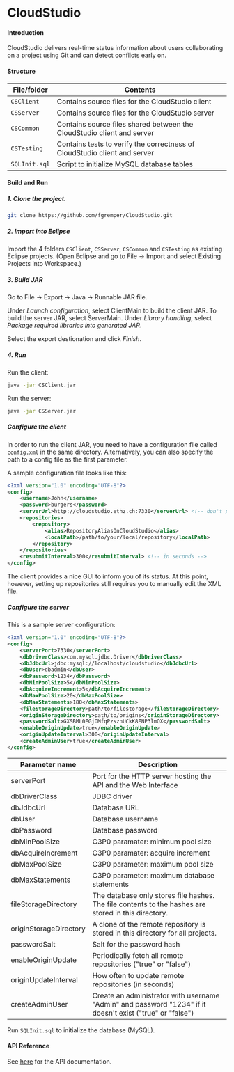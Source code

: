 # CloudStudio

#### Introduction

CloudStudio delivers real-time status information about users collaborating on a project using Git and can detect conflicts early on.

#### Structure

File/folder      | Contents
---------------- | --------------------------------
`CSClient`       | Contains source files for the CloudStudio client
`CSServer`       | Contains source files for the CloudStudio server
`CSCommon`       | Contains source files shared between the CloudStudio client and server
`CSTesting`      | Contains tests to verify the correctness of CloudStudio client and server
`SQLInit.sql`    | Script to initialize MySQL database tables

#### Build and Run

##### 1. Clone the project.

```bash
git clone https://github.com/fgremper/CloudStudio.git
```

##### 2. Import into Eclipse

Import the 4 folders `CSClient`, `CSServer`, `CSCommon` and `CSTesting` as existing Eclipse projects. (Open Eclipse and go to File → Import and select Existing Projects into Workspace.)

##### 3. Build JAR

Go to File → Export → Java → Runnable JAR file.

Under _Launch configuration_, select ClientMain to build the client JAR. To build the server JAR, select ServerMain. Under _Library handling_, select _Package required libraries into generated JAR_.

Select the export destionation and click _Finish_.

##### 4. Run

Run the client:

```bash
java -jar CSClient.jar
```

Run the server:
```bash
java -jar CSServer.jar
```

##### Configure the client

In order to run the client JAR, you need to have a configuration file called `config.xml` in the same directory. Alternatively, you can also specify the path to a config file as the first parameter.

A sample configuration file looks like this:

```xml
<?xml version="1.0" encoding="UTF-8"?>
<config>
    <username>John</username>
    <password>burgers</password>
    <serverUrl>http://cloudstudio.ethz.ch:7330</serverUrl> <!-- don't put a dash at the end -->
    <repositories>
        <repository>
            <alias>RepositoryAliasOnCloudStudio</alias>
            <localPath>/path/to/your/local/repository</localPath>
        </repository>
    </repositories>
    <resubmitInterval>300</resubmitInterval> <!-- in seconds -->
</config>
```

The client provides a nice GUI to inform you of its status. At this point, however, setting up repositories still requires you to manually edit the XML file.

##### Configure the server

This is a sample server configuration:

```xml
<?xml version="1.0" encoding="UTF-8"?>
<config>
	<serverPort>7330</serverPort>
    <dbDriverClass>com.mysql.jdbc.Driver</dbDriverClass>
    <dbJdbcUrl>jdbc:mysql://localhost/cloudstudio</dbJdbcUrl>
    <dbUser>dbadmin</dbUser>
    <dbPassword>1234</dbPassword>
    <dbMinPoolSize>5</dbMinPoolSize>
    <dbAcquireIncrement>5</dbAcquireIncrement>
    <dbMaxPoolSize>20</dbMaxPoolSize>
    <dbMaxStatements>180</dbMaxStatements>
    <fileStorageDirectory>path/to/filestorage</fileStorageDirectory>
    <originStorageDirectory>path/to/origins</originStorageDirectory>
    <passwordSalt>GXSBML0EGjOMfqPzsznUCkK8ENP3lmOX</passwordSalt>
    <enableOriginUpdate>true</enableOriginUpdate>
    <originUpdateInterval>300</originUpdateInterval>
    <createAdminUser>true</createAdminUser>
</config>
```

Parameter name            | Description
------------------------- | --------------------------------
serverPort                | Port for the HTTP server hosting the API and the Web Interface
dbDriverClass             | JDBC driver
dbJdbcUrl                 | Database URL
dbUser                    | Database username
dbPassword                | Database password
dbMinPoolSize             | C3P0 paramater: minimum pool size
dbAcquireIncrement        | C3P0 paramater: acquire increment
dbMaxPoolSize             | C3P0 parameter: maximum pool size
dbMaxStatements           | C3P0 parameter: maximum database statements
fileStorageDirectory      | The database only stores file hashes. The file contents to the hashes are stored in this directory.
originStorageDirectory    | A clone of the remote repository is stored in this directory for all projects.
passwordSalt              | Salt for the password hash
enableOriginUpdate        | Periodically fetch all remote repositories ("true" or "false")
originUpdateInterval      | How often to update remote repositories (in seconds)
createAdminUser           | Create an administrator with username "Admin" and password "1234" if it doesn't exist ("true" or "false")

Run `SQLInit.sql` to initialize the database (MySQL).

#### API Reference

See [here](https://github.com/fgremper/CloudStudio/blob/master/ApiReference.md) for the API documentation.
